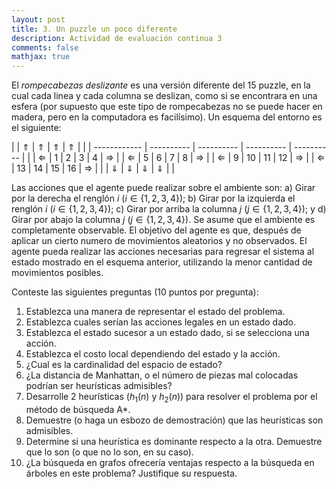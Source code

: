 ```yaml
---
layout: post
title: 3. Un puzzle un poco diferente
description: Actividad de evaluación continua 3
comments: false
mathjax: true
---
```


El *rompecabezas deslizante* es una versión diferente del 15 puzzle, en la cual cada linea y cada columna se deslizan, como si se encontrara en una esfera (por supuesto que este tipo de rompecabezas no se puede hacer en madera, pero en la computadora es facilísimo). Un esquema del entorno es el siguiente:


|              | $\Uparrow$ | $\Uparrow$ | $\Uparrow$ | $\Uparrow$ |               |
| ------------ | ---------- | ---------- | ---------- | ---------- |               |
| $\Leftarrow$ |     1      |     2      |     3      |      4     | $\Rightarrow$ |
| $\Leftarrow$ |     5      |     6      |     7      |      8     | $\Rightarrow$ |
| $\Leftarrow$ |     9      |    10      |    11      |     12     | $\Rightarrow$ |
| $\Leftarrow$ |    13      |    14      |    15      |     16     | $\Rightarrow$ |
|              | $\Downarrow$ | $\Downarrow$ | $\Downarrow$ | $\Downarrow$ |       |


Las acciones que el agente puede realizar sobre el ambiente son: a) Girar por la derecha
el renglón $i$ ($i \in \{1,2,3,4\}$); b) Girar por la izquierda el renglón $i$ ($i \in
\{1,2,3,4\}$); c) Girar por arriba la columna $j$ ($j \in \{1,2,3,4\}$); y d) Girar por
abajo la columna $j$ ($j \in \{1,2,3,4\}$). Se asume que el ambiente es completamente
observable. El objetivo del agente es que, después de aplicar un cierto numero de movimientos aleatorios
y no observados. El agente pueda realizar las acciones necesarias para regresar el sistema
al estado mostrado en el esquema anterior, utilizando la menor cantidad de movimientos
posibles.

Conteste las siguientes preguntas (10 puntos por pregunta):


1. Establezca una manera de representar el estado del problema.
2. Establezca cuales serían las acciones legales en un estado dado.
3. Establezca el estado sucesor a un estado dado, si se selecciona una acción.
4. Establezca el costo local dependiendo del estado y la acción.
5. ¿Cual es la cardinalidad del espacio de estado?
6. ¿La distancia de Manhattan, o el número de piezas mal colocadas podrían ser heurísticas admisibles?
7. Desarrolle 2 heurísticas ($h_1(n)$ y $h_2(n)$) para resolver el problema por el método de búsqueda A*.
8. Demuestre (o haga un esbozo de demostración) que las heurísticas son admisibles.
9. Determine si una heurística es dominante respecto a la otra. Demuestre que lo son (o que no lo son, en su caso).
10. ¿La búsqueda en grafos ofrecería ventajas respecto a la búsqueda en árboles en este problema? Justifique su respuesta.



<!-- Vamos a plantear un problema para resolver con búsquedas:

Supongamos que quiero trasladarme desde la posición discreta $1$ hasta la posición discreta $N$ en una vía
recta. Puedo trasladarme de dos maneras:

1. A pie, desde el punto $x$ hasta el punto $x + 1$ en un tiempo de 1 minuto.
2. Usando un camión mágico, desde el punto $x$ hasta el punto $2x$ con un tiempo de 2 minutos.

Mi problema es establecer un plan para ir desde el punto $1$ hasta el punto $N$ en el menor tiempo posible.

Desarrolla en un archivo `camion-magico.py` lo siguiente:

1. ¿Cuál es el modelo discreto determinista del proceso? Desarróllalo.
2. ¿Cuál es el problema de búsqueda a resolver? Desarrolla el problema
3. ¿Cuántos nodos revisa si se utiliza una búsqueda con costo uniforme para encontrar la solución para ir a la posición 31,459.
4. Propón una heurística para usar en una búsqueda tipo $A^*$ en este problema.
5. Demuestra (en el mismo archivo, como comentario o como `string`) que la heurística que propones es admisible.
6. Trata de mostrar si podría (o no) la heurística ser consistente.
7. ¿Cuántos nodos se exploran usando el algoritmo $A^*$ y la heurística que propones.
 -->